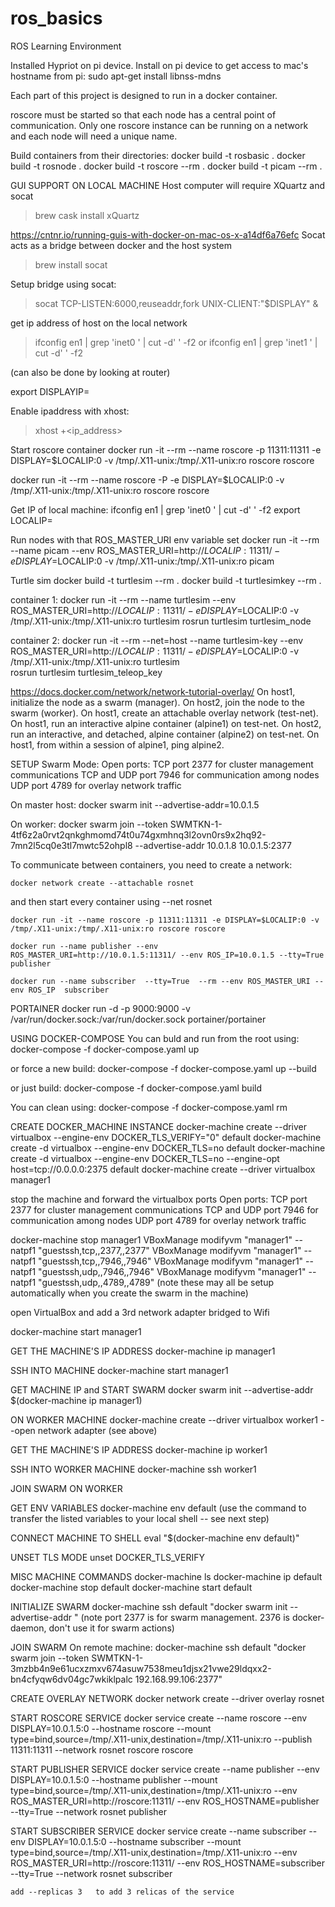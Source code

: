 # ros_basics
ROS Learning Environment

Installed Hypriot on pi device.
Install on pi device to get access to mac's hostname from pi:
	sudo apt-get install libnss-mdns

Each part of this project is designed to run in a docker container.

roscore must be started so that each node has a central point of communication.  Only one roscore instance can be running on a network and each node will need a unique name.

Build containers from their directories:
docker build -t rosbasic  .
docker build -t rosnode  .
docker build -t roscore --rm .
docker build -t picam --rm .

GUI SUPPORT
ON LOCAL MACHINE
Host computer will require XQuartz and socat
> brew cask install xQuartz

https://cntnr.io/running-guis-with-docker-on-mac-os-x-a14df6a76efc
Socat acts as a bridge between docker and the host system
> brew install socat

Setup bridge using socat:
> socat TCP-LISTEN:6000,reuseaddr,fork UNIX-CLIENT:\"$DISPLAY\" &

get ip address of host on the local network
> ifconfig en1 | grep 'inet0 ' | cut -d' ' -f2
or 
> ifconfig en1 | grep 'inet1 ' | cut -d' ' -f2

(can also be done by looking at router)

export DISPLAYIP=<network ip of local machine>

Enable ipaddress with xhost:
> xhost +<ip_address>






Start roscore container
docker run -it --rm --name roscore -p 11311:11311 -e DISPLAY=$LOCALIP:0 -v /tmp/.X11-unix:/tmp/.X11-unix:ro roscore roscore

docker run -it --rm --name roscore -P -e DISPLAY=$LOCALIP:0 -v /tmp/.X11-unix:/tmp/.X11-unix:ro roscore roscore

Get IP of local machine:
ifconfig en1 | grep 'inet0 ' | cut -d' ' -f2
export LOCALIP=<local network ip address of machine running roscore>


Run nodes with that ROS_MASTER_URI env variable set
docker run -it --rm --name picam --env ROS_MASTER_URI=http://$LOCALIP:11311/  -e DISPLAY=$LOCALIP:0 -v /tmp/.X11-unix:/tmp/.X11-unix:ro picam

Turtle sim
docker build -t turtlesim --rm .
docker build -t turtlesimkey --rm .

container 1:
docker run -it --rm --name turtlesim --env ROS_MASTER_URI=http://$LOCALIP:11311/  -e DISPLAY=$LOCALIP:0 -v /tmp/.X11-unix:/tmp/.X11-unix:ro turtlesim
	rosrun turtlesim turtlesim_node

container 2:
docker run -it --rm --net=host --name turtlesim-key --env ROS_MASTER_URI=http://$LOCALIP:11311/  -e DISPLAY=$LOCALIP:0 -v /tmp/.X11-unix:/tmp/.X11-unix:ro turtlesim	
	rosrun turtlesim turtlesim_teleop_key

https://docs.docker.com/network/network-tutorial-overlay/
On host1, initialize the node as a swarm (manager).
On host2, join the node to the swarm (worker).
On host1, create an attachable overlay network (test-net).
On host1, run an interactive alpine container (alpine1) on test-net.
On host2, run an interactive, and detached, alpine container (alpine2) on test-net.
On host1, from within a session of alpine1, ping alpine2.

SETUP Swarm Mode:
Open ports:
	TCP port 2377 for cluster management communications
	TCP and UDP port 7946 for communication among nodes
	UDP port 4789 for overlay network traffic

On master host:
docker swarm init --advertise-addr=10.0.1.5
	
On worker:
	docker swarm join --token SWMTKN-1-4tf6z2a0rvt2qnkghmomd74t0u74gxmhnq3l2ovn0rs9x2hq92-7mn2l5cq0e3tl7mwtc52ohpl8 --advertise-addr 10.0.1.8 10.0.1.5:2377	




To communicate between containers, you need to create a network:

	docker network create --attachable rosnet

and then start every container using --net rosnet

	docker run -it --name roscore -p 11311:11311 -e DISPLAY=$LOCALIP:0 -v /tmp/.X11-unix:/tmp/.X11-unix:ro roscore roscore

	docker run --name publisher --env ROS_MASTER_URI=http://10.0.1.5:11311/ --env ROS_IP=10.0.1.5 --tty=True publisher
	
	docker run --name subscriber  --tty=True  --rm --env ROS_MASTER_URI --env ROS_IP  subscriber


PORTAINER
docker run -d -p 9000:9000 -v /var/run/docker.sock:/var/run/docker.sock portainer/portainer





USING DOCKER-COMPOSE
You can buld and run from the root using:
docker-compose -f docker-compose.yaml up

or force a new build:
docker-compose -f docker-compose.yaml up --build

or just build:
docker-compose -f docker-compose.yaml build


You can clean using:
docker-compose -f docker-compose.yaml rm





CREATE DOCKER_MACHINE INSTANCE
docker-machine create --driver virtualbox --engine-env DOCKER_TLS_VERIFY="0" default 
docker-machine create -d virtualbox --engine-env DOCKER_TLS=no default
docker-machine create -d virtualbox --engine-env DOCKER_TLS=no --engine-opt host=tcp://0.0.0.0:2375 default
docker-machine create --driver virtualbox  manager1

stop the machine and forward the virtualbox ports
Open ports:
TCP port 2377 for cluster management communications
TCP and UDP port 7946 for communication among nodes
UDP port 4789 for overlay network traffic

docker-machine stop manager1
VBoxManage modifyvm "manager1" --natpf1 "guestssh,tcp,,2377,,2377"
VBoxManage modifyvm "manager1" --natpf1 "guestssh,tcp,,7946,,7946"
VBoxManage modifyvm "manager1" --natpf1 "guestssh,udp,,7946,,7946"
VBoxManage modifyvm "manager1" --natpf1 "guestssh,udp,,4789,,4789"
(note these may all be setup automatically when you create the swarm in the machine)

open VirtualBox and add a 3rd network adapter bridged to Wifi

docker-machine start manager1

GET THE MACHINE'S IP ADDRESS
docker-machine ip manager1

SSH INTO MACHINE
docker-machine start manager1

GET MACHINE IP and START SWARM
docker swarm init --advertise-addr $(docker-machine ip manager1)

ON WORKER MACHINE
docker-machine create --driver virtualbox  worker1
--open network adapter (see above)


GET THE MACHINE'S IP ADDRESS
docker-machine ip worker1

SSH INTO WORKER MACHINE
docker-machine ssh worker1

JOIN SWARM ON WORKER


GET ENV VARIABLES
docker-machine env default
(use the command to transfer the listed variables to your local shell -- see next step)

CONNECT MACHINE TO SHELL
eval "$(docker-machine env default)"

UNSET TLS MODE
unset DOCKER_TLS_VERIFY

MISC MACHINE COMMANDS
docker-machine ls
docker-machine ip default
docker-machine stop default
docker-machine start default

INITIALIZE SWARM
docker-machine ssh default "docker swarm init --advertise-addr <default ip>"
(note port 2377 is for swarm management. 2376 is docker-daemon, don't use it for swarm actions)

JOIN SWARM
On remote machine:
docker-machine ssh default "docker swarm join --token SWMTKN-1-3mzbb4n9e61ucxzmxv674asuw7538meu1djsx21vwe29ldqxx2-bn4cfyqw6dv04gc7wkiklpalc 192.168.99.106:2377"



CREATE OVERLAY NETWORK
docker network create --driver overlay rosnet




START ROSCORE SERVICE
docker service create --name roscore --env DISPLAY=10.0.1.5:0 --hostname roscore --mount type=bind,source=/tmp/.X11-unix,destination=/tmp/.X11-unix:ro --publish 11311:11311 --network rosnet roscore roscore


START PUBLISHER SERVICE
docker service create --name publisher --env DISPLAY=10.0.1.5:0 --hostname publisher --mount type=bind,source=/tmp/.X11-unix,destination=/tmp/.X11-unix:ro --env ROS_MASTER_URI=http://roscore:11311/ --env ROS_HOSTNAME=publisher --tty=True --network rosnet publisher

START SUBSCRIBER SERVICE
docker service create --name subscriber --env DISPLAY=10.0.1.5:0 --hostname subscriber --mount type=bind,source=/tmp/.X11-unix,destination=/tmp/.X11-unix:ro --env ROS_MASTER_URI=http://roscore:11311/ --env ROS_HOSTNAME=subscriber --tty=True --network rosnet subscriber

	add --replicas 3   to add 3 relicas of the service
